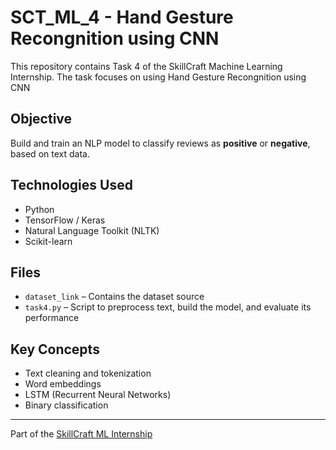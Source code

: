 # SCT_ML_4 - Hand Gesture Recongnition using CNN

This repository contains Task 4 of the SkillCraft Machine Learning Internship. The task focuses on using Hand Gesture Recongnition using CNN


## Objective

Build and train an NLP model to classify reviews as **positive** or **negative**, based on text data.

## Technologies Used

- Python
- TensorFlow / Keras
- Natural Language Toolkit (NLTK)
- Scikit-learn

## Files

- `dataset_link` – Contains the dataset source
- `task4.py` – Script to preprocess text, build the model, and evaluate its performance

## Key Concepts

- Text cleaning and tokenization
- Word embeddings
- LSTM (Recurrent Neural Networks)
- Binary classification

---
Part of the [SkillCraft ML Internship](https://github.com/atishay04)
